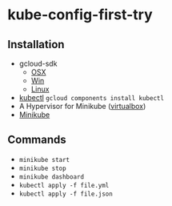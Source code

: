 # kube-config-first-try

## Installation
- gcloud-sdk
  - [OSX](https://dl.google.com/dl/cloudsdk/channels/rapid/downloads/google-cloud-sdk-169.0.0-darwin-x86_64.tar.gz)
  - [Win](https://dl.google.com/dl/cloudsdk/channels/rapid/GoogleCloudSDKInstaller.exe)
  - [Linux](https://cloud.google.com/sdk/)
- [kubectl](https://kubernetes.io/docs/tasks/tools/install-kubectl/#download-as-part-of-the-google-cloud-sdk) `gcloud components install kubectl`
- A Hypervisor for Minikube ([virtualbox](https://www.virtualbox.org/))
- [Minikube](https://github.com/kubernetes/minikube/releases)

## Commands
- `minikube start`
- `minikube stop`
- `minikube dashboard`
- `kubectl apply -f file.yml`
- `kubectl apply -f file.json`

